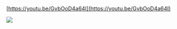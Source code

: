 [https://youtu.be/GvbOoD4a64I](https://youtu.be/GvbOoD4a64I)﻿

![](https://scrap.kakaocdn.net/dn/HkKi6/hyUdS77aeA/NjfjpmKDguJOCvYCbDhGq0/img.jpg?width=1152&height=720&face=0_0_1152_720,https://scrap.kakaocdn.net/dn/yBJlA/hyUgLztTI2/Lgd5cw8QmYKEcqykkvTOik/img.jpg?width=1152&height=720&face=0_0_1152_720)